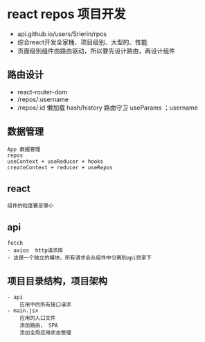 # react repos 项目开发
- api.github.io/users/Srierin/rpos
- 综合react开发全家桶、项目级别、大型的、性能 
- 页面级别组件由路由驱动，所以要先设计路由，再设计组件

## 路由设计
   - react-router-dom
   - /repos/:username
   - /repos/:id
   懒加载
   hash/history
   路由守卫
   useParams ；username
## 数据管理
    App 数据管理
    repos
    useContext + useReducer + hooks
    createContext + reducer + useRepos
## react
    组件的粒度要足够小
## api 
    fetch
    - axios  http请求库
    - 这是一个独立的模块，所有请求会从组件中分离到api目录下 

## 项目目录结构，项目架构
    - api
        应用中的所有接口请求
    - main.jsx
        应用的入口文件
        添加路由， SPA
        添加全局应用状态管理
